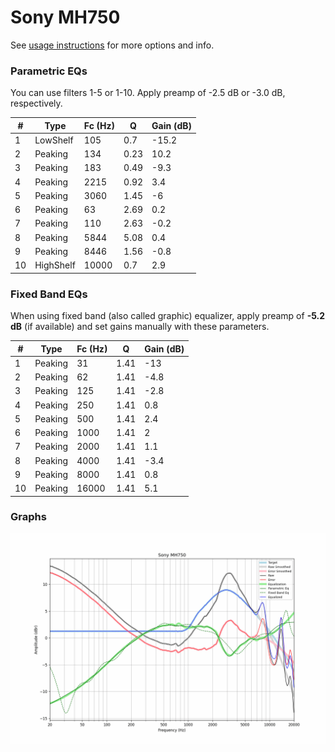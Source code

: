 # Sony MH750
See [usage instructions](https://github.com/jaakkopasanen/AutoEq#usage) for more options and info.

### Parametric EQs
You can use filters 1-5 or 1-10. Apply preamp of -2.5 dB or -3.0 dB, respectively.

|   # | Type      |   Fc (Hz) |    Q |   Gain (dB) |
|-----|-----------|-----------|------|-------------|
|   1 | LowShelf  |       105 | 0.7  |       -15.2 |
|   2 | Peaking   |       134 | 0.23 |        10.2 |
|   3 | Peaking   |       183 | 0.49 |        -9.3 |
|   4 | Peaking   |      2215 | 0.92 |         3.4 |
|   5 | Peaking   |      3060 | 1.45 |        -6   |
|   6 | Peaking   |        63 | 2.69 |         0.2 |
|   7 | Peaking   |       110 | 2.63 |        -0.2 |
|   8 | Peaking   |      5844 | 5.08 |         0.4 |
|   9 | Peaking   |      8446 | 1.56 |        -0.8 |
|  10 | HighShelf |     10000 | 0.7  |         2.9 |

### Fixed Band EQs
When using fixed band (also called graphic) equalizer, apply preamp of **-5.2 dB** (if available) and set gains manually with these parameters.

|   # | Type    |   Fc (Hz) |    Q |   Gain (dB) |
|-----|---------|-----------|------|-------------|
|   1 | Peaking |        31 | 1.41 |       -13   |
|   2 | Peaking |        62 | 1.41 |        -4.8 |
|   3 | Peaking |       125 | 1.41 |        -2.8 |
|   4 | Peaking |       250 | 1.41 |         0.8 |
|   5 | Peaking |       500 | 1.41 |         2.4 |
|   6 | Peaking |      1000 | 1.41 |         2   |
|   7 | Peaking |      2000 | 1.41 |         1.1 |
|   8 | Peaking |      4000 | 1.41 |        -3.4 |
|   9 | Peaking |      8000 | 1.41 |         0.8 |
|  10 | Peaking |     16000 | 1.41 |         5.1 |

### Graphs
![](./Sony%20MH750.png)
